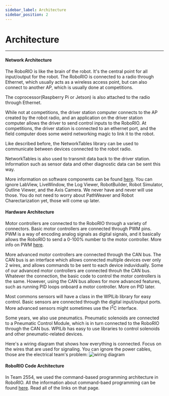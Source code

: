 ```yaml
---
sidebar_label: Architecture
sidebar_position: 2
---
```


# Architecture

---

#### Network Architecture

The RoboRIO is like the brain of the robot. It's the central point for all input/output for the robot. The RoboRIO is connected to a radio through Ethernet, which usually acts as a wireless access point, but can also connect to another AP, which is usually done at competitions.

The coprocessor(Raspberry Pi or Jetson) is also attached to the radio through Ethernet.

While not at competitions, the driver station computer connects to the AP created by the robot radio, and an application on the driver station computer allows the driver to send control inputs to the RoboRIO. At competitions, the driver station is connected to an ethernet port, and the field computer does some weird networking magic to link it to the robot.

Like described before, the NetworkTables library can be used to communicate between devices connected to the robot radio.

NetworkTables is also used to transmit data back to the driver station. Information such as sensor data and other diagnostic data can be sent this way.

More information on software components can be found [here](https://docs.wpilib.org/en/stable/docs/controls-overviews/control-system-software.html). You can ignore LabView, LiveWindow, the Log Viewer, RobotBuilder, Robot Simulator, Outline Viewer, and the Axis Camera. We never have and never will use those. You do not need to worry about PathWeaver and Robot Charectarization yet, those will come up later.

#### Hardware Architecture

Motor controllers are connected to the RoboRIO through a variety of connectors. Basic motor controllers are connected through PWM pins. PWM is a way of encoding analog signals as digital signals, and it basically allows the RoboRIO to send a 0-100% number to the motor controller. More info on PWM [here](https://www.arduino.cc/en/Tutorial/Foundations/PWM).

More advanced motor controllers are connected through the CAN bus. The CAN bus is an interface which allows connected multiple devices over only 2 wires, and allows commands to be sent to each device induvidually. Some of our advanced motor controllers are connected throuh the CAN bus. Whatever the connection, the basic code to control the motor controllers is the same. However, using the CAN bus allows for more advanced features, such as running PID loops onboard a motor controller. More on PID later.

Most commons sensors will have a class in the WPILib library for easy control. Basic sensors are connected through the digital input/output ports. More advanced sensors might sometimes use the I<sup>2</sup>C interface.

Some years, we also use pneumatics. Pneumatic solenoids are connected to a Pneumatic Control Module, which is in turn connected to the RoboRIO through the CAN bus. WPILib has easy to use libraries to control solenoids and other pneumatic-related devices.

Here's a wiring diagram that shows how everything is connected. Focus on the wires that are used for signaling. You can ignore the power cables, those are the electrical team's problem:
![wiring diagram](https://docs.wpilib.org/en/stable/_images/frc-control-system-layout.svg)

#### RoboRIO Code Architecture

In Team 2554, we used the command-based programming architecture in RoboRIO. All the information about command-baed programming can be found [here](https://docs.wpilib.org/en/stable/docs/software/commandbased/index.html). Read all of the links on that page.
